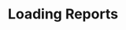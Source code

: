 ---
# -------------------------- #
#          PAGE INFO         #
# -------------------------- #

title: Loading Reports
permalink: /replication/integration-loading-reports
keywords: replication, load, loading, report
summary: "Loading reports provide detail about the loading portion of the replication process for a given integration." 

key: "loading-reports"
content-type: "monitoring"

layout: general
toc: true
weight: 3

enterprise: true
enterprise-cta:
  title: "Get {{ site.data.stitch.subscription-plans.enterprise.reports }} of Loading Reports with Stitch Enterprise"
  utm: "?utm_medium=docs&utm_campaign=loading-report-retention"
  copy: "Enterprise plans come with {{ site.data.stitch.subscription-plans.enterprise.reports }} of Loading Reports, allowing you to view an integration's loading behavior over time, identify high volume tables, and quickly resolve errors if they arise."


# -------------------------- #
#           INTRO            #
# -------------------------- #

intro: |
  {% include misc/data-files.html %}

  {% include note.html first-line="**Loading report availability**" content="Loading reports are available only for integrations powered by Singer taps. As integrations are converted to the Singer system, loading reports will be made available." %}

  The last phase of every Stitch replication job is called **Loading**. During Loading, Stitch loads [extracted data]({{ link.replication.extraction-logs | prepend: site.baseurl }}) into your destination. The **Loads** tab - accessed by clicking into the integration from the {{ app.page-names.dashboard }} - provides detail about the loading portion of the replication process for a given integration.

  In this guide, we'll cover:

  {% for section in page.sections %}
  - [{{ section.summary }}](#{{ section.anchor }})
  {% endfor %}


# -------------------------- #
#          CONTENT           #
# -------------------------- #

sections:
  - title: "Report retention"
    anchor: "report-retention"
    summary: "How long reports are retained"
    content: |
      {% include misc/icons.html %}

      Loading reports are grouped by day. The number of days' worth of reports available to you depends on your Stitch plan:

      {% assign all-plans = site.data.stitch.subscription-plans.all-plans %}

      {% for plan in all-plans %}
      {% if plan.key %}
      {% assign this-plan = site.data.stitch.subscription-plans[plan.key] %}
      {% else %}
      {% assign this-plan = site.data.stitch.subscription-plans[plan.name] %}
      {% endif %}

      - **{{ plan.name | capitalize | replace:"-"," " }}**: {{ this-plan.reports }}
      {% endfor %}

    subsections:
      - title: "Reports and plan changes"
        anchor: "reports-and-plan-changes"
        content: |
          Changing your plan can impact reports currently available to you.

          {% assign enterprise-reports = site.data.stitch.subscription-plans.enterprise.reports | remove: " days" %}
          {% assign standard-reports = site.data.stitch.subscription-plans.standard.reports | remove: " days" %}

        sub-subsections:
          - title: "Plan downgrades"
            anchor: "plan-downgrades"
            content: |
              If you downgrade to a plan that offers fewer days' reports, you'll **lose** access to the difference between your current plan and your new plan.

              For example: If you downgrade to Standard from the Enterprise plan, you'll lose access to {{ enterprise-reports | minus: standard-reports }} days' worth of reports.

          - title: "Plan upgrades"
            anchor: "plan-upgrades"
            content: |
              Likewise, if you upgrade to a plan that offers more days' reports, you'll immediately **gain** access to the difference.

              For example: If you upgrade to Enterprise from the Standard plan, you'll gain access to an additional {{ enterprise-reports | minus: standard-reports }} days' worth of reports.

              {% include enterprise-cta.html %}

  - title: "Loading Report composition"
    anchor: "all-loading-reports"
    summary: "How to read and navigate the Loading Reports"
    content: |
      When the **Loading Reports** tab is first clicked, the loading reports for all tables will display first.

      Every row on this page corresponds to a single table that is set to replicate. The data in each table's row is updated upon every successful load to your destination, thus reflecting the loading state for the tables overall:

      ![Loading Reports for all tables in an integration]({{ site.baseurl }}/images/replication/loading-reports-for-all-tables.png)

      Clicking the name of the table in the **Tables to Replicate** column will open a page with a [loading report for that table](#loading-reports-by-table), enabling you to see loading behavior for the table over time.
    subsections:
      - title: "Loading data by time range"
        anchor: "data-by-time-range"
        content: |
          Use the toggle next to **Rows Loaded** to view a table's loading data based on the time range you select:

          - **24 hours**: Loading data for the past 24 hours
          - **This Billing**: Loading data for the current billing period
          - **Prev Billing**: Loading data for the previous billing period

          **Note**: A billing period is 30 days. To view the day the current billing period will end, navigate to the Billing page ({{ app.menu-paths.billing }}) and locate the **Next billing date** field.

        sub-subsections:
          - title: "Loading data for subtables"
            anchor: "loading-data-for-subtables"
            content: |
              Depending on the structure of your data in the source and the destination you're using, subtables may be created from a parent table.

              If a table contains subtables, a <i class="fa fa-plus-square" aria-hidden="true" ></i><span class="sr-only">Plus icon</span> icon will display next to its **Rows Loaded** value. Click the icon to view the number of rows loaded for its subtables.

              You can read more about subtables in the [Nested Data and Row Counts guide]({{ link.destinations.storage.nested-structures | prepend: site.baseurl }}).

          - title: "Loading data for non-replicating tables"
            anchor: "loading-data-for-non-replicating-tables"
            content: |
              {% include layout/inline_image.html type="right" file="replication/loading-reports-time-range.gif" alt="Rows Loaded time range selection" %}Loading data for tables not currently set to replicate may be available if the time of the last load is within the selected [time range](#data-by-time-range).

              For example: If the last load occurred less than 24 hours ago, the table's loading data will display when **24 hours** is selected. If it occurred more than 24 hours ago, select **This Billing** to see this table's loading stats for the current billing period.

          - title: "Loading Reports by table"
            anchor: "loading-reports-by-table"
            content: |
              The Loading Reports by Table page contains detailed loading stats for the selected table, broken down by day. The graph at the top of the page displays every time Stitch attempted to load data for the table into your destination for the selected date.

              To view loading reports for a specific day, use the date picker located above the graph. **Note**: The number of days' worth of logs varies by [plan type](#report-retention).

              ![Loading Reports for a single table]({{ site.baseurl }}/images/replication/loading-reports-by-table.png)

              In addition to displaying the time a load began, the tooltips also include how long the loading job ran and if any [errors](#loading-errors) arose during the job.

  - title: "Replication bookmarks in Loading Reports"
    anchor: "max-replication-bookmark-values"
    summary: "Understanding Replication bookmarks in Loading Reports"
    content: |
      {% include note.html type="single-line" content="The features in this section may not appear in the loading reports for some integrations. As we add this functionality to our integrations, bookmark columns in loading reports will be made available." %}

      Integration loading reports can contain information about the recency of your data. The **Max Replication Bookmark Value** column contains the highest or most recent [Replication Bookmark Key]({{ link.replication.rep-keys | prepend: site.baseurl }}) value Stitch has loaded into your destination for a given table or replication job, displayed as `column_name: value`.

      Using the values in this column, you can identify how up-to-date the data in your destination is on a table-by-table basis or check the progress of a historical replication job.

      Keep in mind that:

      - **Replication Bookmark Key columns may not always be timestamps**. Some may be integers, like `id: 1234`.
      - For **SaaS integrations**, Stitch automatically selects the Replication Bookmark Key column. Refer to the [integration's schema documentation]({{ site.baseurl }}/integrations/saas) for the column(s) Stitch uses for each table.
      - For **Database integrations**, this is a column selected by you during [Replication Method setup]({{ link.replication.rep-methods | prepend: site.baseurl }})
      - **If the table is currently being loaded** (indicated by a {{ ui-icon.table-loading-in-progress | flatify }} icon), some data may load out of order. We suggest waiting until the load is complete to check the completeness of the data.  

    subsections:
      - title: "Replication Bookmark values, by page"
        anchor: "replication-bookmark-values-by-page"
        content: |
          On the [**Loading Reports for All Tables**](#all-loading-reports) page, the value in this column will reflect the highest or most recent value for the table **overall**:

          ![The highest Replication Bookmark Key value for a table, overall]({{ site.baseurl }}/images/replication/loading-reports-all-tables-max-bookmark.png)

          On the [**Loading Reports by Table**](#loading-reports-by-table) page, the value in this column will reflect the highest or most recent value for each **replication job** for the given table:

          ![Progessing Replication Bookmark Key values]({{ site.baseurl }}/images/replication/loading-reports-by-table-max-bookmark.png)

      - title: "Replication Bookmark unavailable"
        anchor: "replication-bookmark-unavailable"
        content: |
          For some tables, a **Bookmark Unavailable** message may display in the **Max Replication Bookmark Value** column in place of a value:

          ![Bookmark unavailable for integration table]({{ site.baseurl }}/images/replication/loading-reports-bookmark-unavailable.png)

          There are a few reasons this message may appear:

          - The table uses [Full Table Replication]({{ link.replication.rep-methods | prepend: site.baseurl | append: "#full-table-replication" }}) or [Log-based Incremental Replication]({{ link.replication.rep-methods | prepend: site.baseurl | append: "#log-based-incremental-replication" }}), replication methods which doesn't use a Replication Bookmark Key,
          - The column designated as the Replication Bookmark Key contains `NULL` values, or
          - The integration doesn't support this feature. As this functionality is added to eligible integrations, Replication Bookmark Key values in loading reports will become available.

  - title: "Loading errors"
    anchor: "loading-errors"
    summary: "How to handle errors during loading"
    content: |
      If an error occurs during the loading process, a {{ ui-icon.table-loading-error | flatify }} icon will display to the left of the affect table(s). To view the error for the table, hover over the error icon and then click the link in the tooltip.

      This will bring you to the Loading Report page for that table, where the error message will be expanded:

      {% include layout/inline_image.html type="normal" file="replication/table-loading-error-message.png" alt="Expanded error message on Loading Reports by Table page" %}

      If an error arises, check out the [Destination Loading Error Reference]({{ link.troubleshooting.dw-loading-errors | prepend: site.baseurl }}) for help.
---